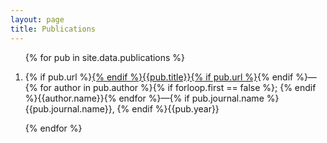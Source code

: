 ```yaml
---
layout: page
title: Publications
---
```


<ol type="1">
 {% for pub in site.data.publications %}
  <li>
   <div>
   <p>
    {% if pub.url %}<a href="{{pub.url}}">{% endif %}{{pub.title}}{% if pub.url %}</a>{% endif %}—{% for author in pub.author %}{% if forloop.first == false %}; {% endif %}{{author.name}}{% endfor %}—{% if pub.journal.name %}{{pub.journal.name}}, {% endif %}{{pub.year}}
  </p>
   </div>
  </li>
 {% endfor %}
</ol>  
